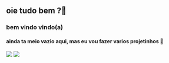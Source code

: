## oie tudo bem ?🦋
### bem vindo vindo(a)
#### ainda ta meio vazio aqui, mas eu vou fazer varios projetinhos 💮
![](https://media.tenor.com/odDQQs7kCFEAAAAM/star-rail-pom-pom.gif)
![](https://media.tenor.com/ia-IQoGSUX4AAAAM/pom-pom-thumbs-up.gif)
